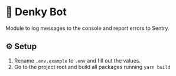 # 🤖 Denky Bot
Module to log messages to the console and report errors to Sentry.

## ⚙️ Setup
1. Rename `.env.example` to `.env` and fill out the values.
2. Go to the project root and build all packages running `yarn build`
